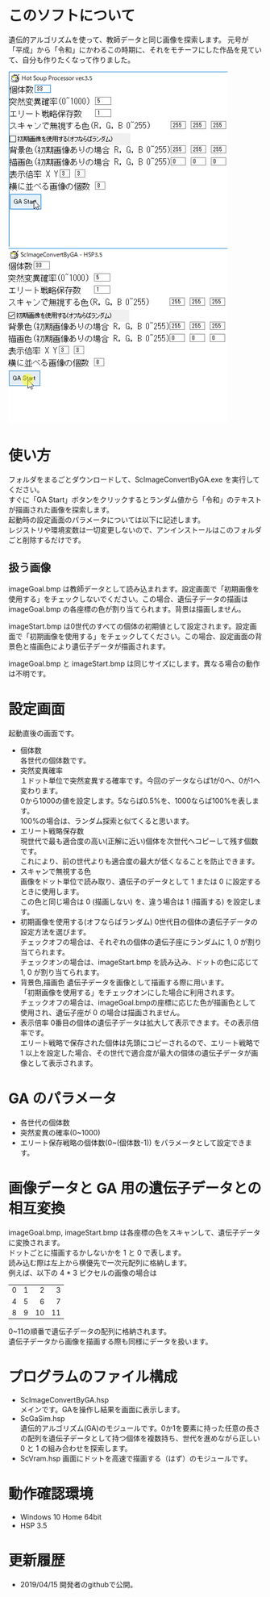 # このソフトについて
遺伝的アルゴリズムを使って、教師データと同じ画像を探索します。
元号が「平成」から「令和」にかわるこの時期に、それをモチーフにした作品を見ていて、自分も作りたくなって作りました。

![初期値ランダムの画像探索](ReadMeResource/初期値ランダムの画像探索.gif)
![初期値「平成」の画像探索](ReadMeResource/初期値「平成」の画像探索.gif)

# 使い方
フォルダをまるごとダウンロードして、ScImageConvertByGA.exe を実行してください。  
すぐに「GA Start」ボタンをクリックするとランダム値から「令和」のテキストが描画された画像を探索します。  
起動時の設定画面のパラメータについては以下に記述します。  
レジストリや環境変数は一切変更しないので、アンインストールはこのフォルダごと削除するだけです。

## 扱う画像
imageGoal.bmp は教師データとして読み込まれます。設定画面で「初期画像を使用する」をチェックしないでください。この場合、遺伝子データの描画は imageGoal.bmp の各座標の色が割り当てられます。背景は描画しません。  

imageStart.bmp は0世代のすべての個体の初期値として設定されます。設定画面で「初期画像を使用する」をチェックしてください。この場合、設定画面の背景色と描画色により遺伝子データが描画されます。

imageGoal.bmp と imageStart.bmp は同じサイズにします。異なる場合の動作は不明です。

# 設定画面
起動直後の画面です。  

* 個体数  
各世代の個体数です。
* 突然変異確率  
１ドット単位で突然変異する確率です。今回のデータならば1が0へ、0が1へ変わります。  
0から1000の値を設定します。5ならば0.5%を、1000ならば100%を表します。  
100%の場合は、ランダム探索と似てくると思います。
* エリート戦略保存数  
現世代で最も適合度の高い(正解に近い)個体を次世代へコピーして残す個数です。  
これにより、前の世代よりも適合度の最大が低くなることを防止できます。
* スキャンで無視する色  
画像をドット単位で読み取り、遺伝子のデータとして 1 または 0 に設定するときに使用します。  
この色と同じ場合は 0 (描画しない) を、違う場合は 1 (描画する) を設定します。
* 初期画像を使用する(オフならばランダム)
0世代目の個体の遺伝子データの設定方法を選びます。  
チェックオフの場合は、それぞれの個体の遺伝子座にランダムに 1, 0 が割り当てられます。  
チェックオンの場合は、imageStart.bmp を読み込み、ドットの色に応じて 1, 0 が割り当てられます。
* 背景色,描画色
遺伝子データを画像として描画する際に用います。  
「初期画像を使用する」をチェックオンにした場合に利用されます。  
チェックオフの場合は、imageGoal.bmpの座標に応じた色が描画色として使用され、遺伝子座が 0 の場合は描画されません。
* 表示倍率
0番目の個体の遺伝子データは拡大して表示できます。その表示倍率です。  
エリート戦略で保存された個体は先頭にコピーされるので、エリート戦略で 1 以上を設定した場合、その世代で適合度が最大の個体の遺伝子データが画像として表示されます。

# GA のパラメータ
* 各世代の個体数
* 突然変異の確率(0~1000)
* エリート保存戦略の個体数(0~(個体数-1))
をパラメータとして設定できます。

# 画像データと GA 用の遺伝子データとの相互変換
imageGoal.bmp, imageStart.bmp は各座標の色をスキャンして、遺伝子データに変換されます。  
ドットごとに描画するかしないかを 1 と 0 で表します。  
読み込む際は左上から横優先で一次元配列に格納します。  
例えば、以下の 4 * 3 ピクセルの画像の場合は    

|||||
|---:|---:|---:|---:|
|0|1|2|3|
|4|5|6|7|
|8|9|10|11|

0~11の順番で遺伝子データの配列に格納されます。  
遺伝子データから画像を描画する際も同様にデータを扱います。

# プログラムのファイル構成
* ScImageConvertByGA.hsp  
メインです。GAを操作し結果を画面に表示します。
* ScGaSim.hsp  
遺伝的アルゴリズム(GA)のモジュールです。0か1を要素に持った任意の長さの配列を遺伝子データとして持つ個体を複数持ち、世代を進めながら正しい 0 と 1 の組み合わせを探索します。
* ScVram.hsp
画面にドットを高速で描画する（はず）のモジュールです。

# 動作確認環境
* Windows 10 Home 64bit
* HSP 3.5

# 更新履歴
* 2019/04/15 開発者のgithubで公開。